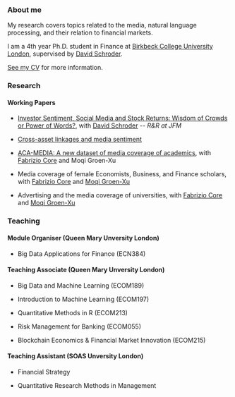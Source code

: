 ### About me

My research covers topics related to the media, natural language processing, and their relation to financial markets. 

I am a 4th year Ph.D. student in Finance at [Birkbeck College University London](https://www.bbk.ac.uk/), supervised by [David Schroder](https://scholar.google.com/citations?user=SRMIxvoAAAAJ&hl=fr). 

[See my CV](https://www.dropbox.com/scl/fi/bqoqtvv9ho2eair741b6d/Ioanna_Lachana_CV.pdf?rlkey=o2jc0aygu7t3q8rdf2y42epis&st=wvxei25l&dl=0) for more information.

### Research


#### Working Papers

- [Investor Sentiment, Social Media and Stock Returns: Wisdom of Crowds or Power of Words?](https://papers.ssrn.com/sol3/papers.cfm?abstract_id=4724928), with [David Schroder](https://scholar.google.com/citations?user=SRMIxvoAAAAJ&hl=fr) -- _R&R at JFM_
  
- [Cross-asset linkages and media sentiment](https://papers.ssrn.com/sol3/papers.cfm?abstract_id=4636112)

- [ACA-MEDIA: A new dataset of media coverage of academics](https://papers.ssrn.com/sol3/papers.cfm?abstract_id=5014331), with [Fabrizio Core](https://sites.google.com/view/fabriziocore/) and Moqi Groen-Xu

- Media coverage of female Economists, Business, and Finance scholars, with [Fabrizio Core](https://sites.google.com/view/fabriziocore/) and [Moqi Groen-Xu](https://moqixu.com/)

- Advertising and the media coverage of universities, with [Fabrizio Core](https://sites.google.com/view/fabriziocore/) and [Moqi Groen-Xu](https://moqixu.com/)
  

### Teaching
#### Module Organiser (Queen Mary Unversity London)
- Big Data Applications for Finance (ECN384)

#### Teaching Associate (Queen Mary Unversity London)
- Big Data and Machine Learning (ECOM189)
  
- Introduction to Machine Learning (ECOM197)
  
- Quantitative Methods in R (ECOM213)
  
- Risk Management for Banking (ECOM055)
  
- Blockchain Economics & Financial Market Innovation (ECOM215)

#### Teaching Assistant (SOAS Unversity London)
- Financial Strategy
  
- Quantitative Research Methods in Management
  
